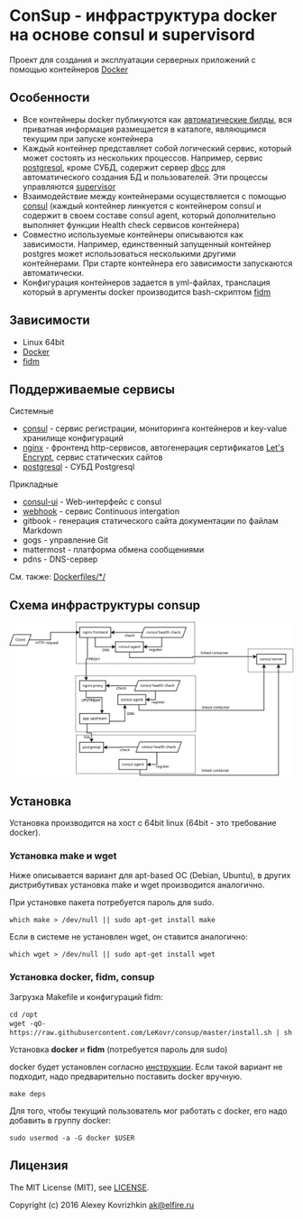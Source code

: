 # ConSup - инфраструктура docker на основе consul и supervisord

Проект для создания и эксплуатации серверных приложений с помощью контейнеров [Docker](https://www.docker.com/)

## Особенности

* Все контейнеры docker публикуются как [автоматические билды](https://registry.hub.docker.com/u/lekovr/), вся приватная информация размещается в каталоге, являющимся текущим при запуске контейнера
* Каждый контейнер представляет собой логический сервис, который может состоять из нескольких процессов. Например, сервис [postgresql](Dockerfiles/postgres/README.ru.md), кроме СУБД, содержит сервер [dbcc](https://github.com/LeKovr/dbcc) для автоматического создания БД и пользователей. Эти процессы управляются [supervisor](http://supervisord.org/)
* Взаимодействие между контейнерами осуществляется с помощью [consul](https://www.consul.io/) (каждый контейнер линкуется с контейнером consul и содержит в своем составе consul agent, который дополнительно выполняет функции Health check сервисов контейнера)
* Совместно используемые контейнеры описываются как зависимости. Например, единственный запущенный контейнер postgres может использоваться несколькими другими контейнерами. При старте контейнера его зависимости запускаются автоматически.
* Конфигурация контейнеров задается в yml-файлах, транслация который в аргументы docker производится bash-скриптом [fidm](https://github.com/LeKovr/fidm)

## Зависимости

* Linux 64bit
* [Docker](https://www.docker.com/)
* [fidm](https://github.com/LeKovr/fidm)

## Поддерживаемые сервисы

Системные
* [consul](Dockerfiles/consul/README.ru.md) - сервис регистрации, мониторинга контейнеров и key-value хранилище конфигураций
* [nginx](Dockerfiles/nginx/README.ru.md) - фронтенд http-сервисов, автогенерация сертификатов [Let's Encrypt](https://letsencrypt.org/), сервис статических сайтов
* [postgresql](Dockerfiles/postgres/README.ru.md) - СУБД Postgresql

Прикладные
* [consul-ui](Dockerfiles/consul/skel/README.ru.md) - Web-интерфейс с consul
* [webhook](Dockerfiles/webhook/skel/README.ru.md) - сервис Continuous intergation
* gitbook - генерация статического сайта документации по файлам Markdown
* gogs - управление Git
* mattermost - платформа обмена сообщениями
* pdns - DNS-сервер

См. также: [Dockerfiles/*/](Dockerfiles/)

## Схема инфраструктуры consup

![Container structure](doc/consup.png)

## Установка

Установка производится на хост с 64bit linux (64bit - это требование docker).

### Установка **make** и **wget**

Ниже описывается вариант для apt-based ОС (Debian, Ubuntu), в других дистрибутивах установка make и wget производится аналогично.

При установке пакета потребуется пароль для sudo.

```
which make > /dev/null || sudo apt-get install make
```

Если в системе не установлен wget, он ставится аналогично:

```
which wget > /dev/null || sudo apt-get install wget
```

### Установка **docker**, **fidm**, **consup**

Загрузка Makefile и конфигураций fidm:

```
cd /opt
wget -qO- https://raw.githubusercontent.com/LeKovr/consup/master/install.sh | sh
```

Установка **docker** и **fidm** (потребуется пароль для sudo)

docker будет установлен согласно [инструкции](http://docs.docker.com/linux/step_one/). Если такой вариант не подходит, надо предварительно поставить docker вручную.

```
make deps
```

Для того, чтобы текущий пользователь мог работать с docker, его надо добавить в группу docker:
```
sudo usermod -a -G docker $USER
```

## Лицензия

The MIT License (MIT), see [LICENSE](LICENSE).

Copyright (c) 2016 Alexey Kovrizhkin ak@elfire.ru
